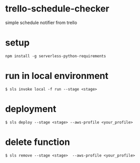 # trello-schedule-checker
simple schedule notifier from trello

# setup
`npm install -g serverless-python-requirements`

# run in local environment
`$ sls invoke local -f run --stage <stage>`

# deployment
`$ sls deploy --stage <stage> --aws-profile <your_profile>`

# delete function
`$ sls remove --stage <stage>  --aws-profile <your_profile>`
